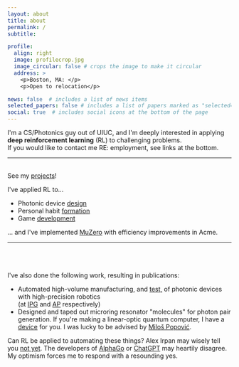 ```yaml
---
layout: about
title: about
permalink: /
subtitle: 

profile:
  align: right
  image: profilecrop.jpg
  image_circular: false # crops the image to make it circular
  address: >
    <p>Boston, MA: </p>
    <p>Open to relocation</p>

news: false  # includes a list of news items
selected_papers: false # includes a list of papers marked as "selected={true}"
social: true  # includes social icons at the bottom of the page
---
```


I'm a CS/Photonics guy out of UIUC, and I'm deeply interested in applying **deep reinforcement learning** (RL) to challenging problems. <br>If you would like to contact me RE: employment, see links at the bottom.

***

<br>
See my <a href="/projects">projects</a>!

I've applied RL to...
 <ul>
  
  <li>Photonic device <a href="projects/PRL/">design</a></li>
  <li>Personal habit <a href='/projects/coachRL/'>formation</a></li>
  <li>Game <a href='projects/gamerl/'>development</a></li>
  
</ul> 

... and I've implemented <a href="/blog/2023/muzeroAcmeJax/">MuZero</a> with efficiency improvements in Acme.

***

<br><br><br>I've also done the following work, resulting in publications:
 <ul>
  <li>Automated high-volume manufacturing, and <a href="https://kjabon.github.io/publications/">test,</a> of photonic devices with high-precision robotics <br>(at <a href="https://www.ipgphotonics.com">IPG</a> and <a href="https://www.analogphotonics.com">AP</a> respectively)</li> 
  <li>Designed and taped out microring resonator "molecules" for photon pair generation. If you're making a linear-optic quantum computer, I have a <a href="https://kjabon.github.io/publications/">device</a> for you. I was lucky to be advised by <a href="https://www.bu.edu/eng/profile/milos-popovic/">Milo&scaron; Popovi&#263;</a>.</li>
</ul> 


Can RL be applied to automating these things? Alex Irpan may wisely tell you <a href="https://www.alexirpan.com/2018/02/14/rl-hard.html">not yet</a>. The developers of <a href="https://www.deepmind.com/research/highlighted-research/alphago">AlphaGo</a> or <a href="https://openai.com/blog/chatgpt/">ChatGPT</a> may heartily disagree. My optimism forces me to respond with a resounding yes. 

